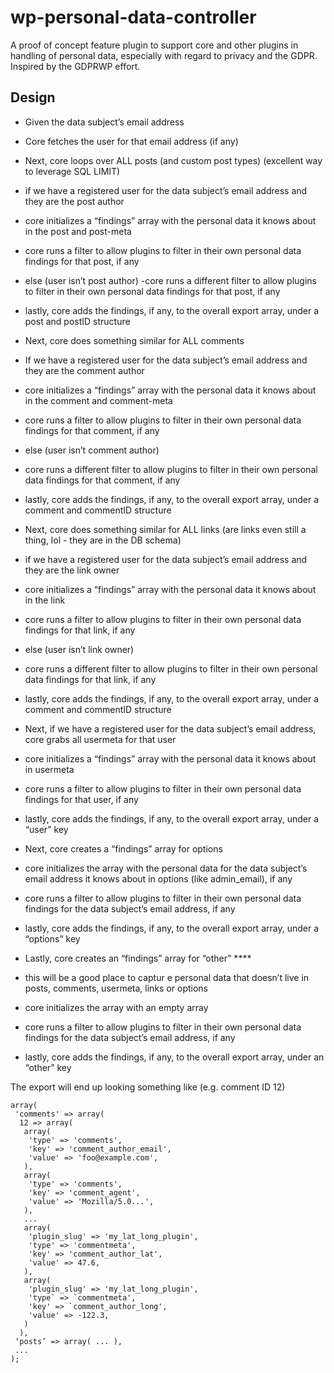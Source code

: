 # wp-personal-data-controller
A proof of concept feature plugin to support core and other plugins in handling of personal data, especially with regard to privacy and the GDPR. Inspired by the GDPRWP effort.

## Design

- Given the data subject’s email address
- Core fetches the user for that email address (if any)
- Next, core loops over ALL posts (and custom post types) (excellent way to leverage SQL LIMIT)
 - if we have a registered user for the data subject’s email address and they are the post author
  - core initializes a “findings” array with the personal data it knows about in the post and post-meta
  - core runs a filter to allow plugins to filter in their own personal data findings for that post, if any
 - else (user isn’t post author)
  -core runs a different filter to allow plugins to filter in their own personal data findings for that post, if any
 - lastly, core adds the findings, if any, to the overall export array, under a post and postID structure

- Next, core does something similar for ALL comments
 - If we have a registered user for the data subject’s email address and they are the comment author
  - core initializes a “findings” array with the personal data it knows about in the comment and comment-meta
  - core runs a filter to allow plugins to filter in their own personal data findings for that comment, if any
 - else (user isn’t comment author)
  - core runs a different filter to allow plugins to filter in their own personal data findings for that comment, if any
 - lastly, core adds the findings, if any, to the overall export array, under a comment and commentID structure

- Next, core does something similar for ALL links (are links even still a thing, lol - they are in the DB schema)
 - if we have a registered user for the data subject’s email address and they are the link owner
  - core initializes a “findings” array with the personal data it knows about in the link
  - core runs a filter to allow plugins to filter in their own personal data findings for that link, if any
 - else (user isn’t link owner)
  - core runs a different filter to allow plugins to filter in their own personal data findings for that link, if any
 - lastly, core adds the findings, if any, to the overall export array, under a comment and commentID structure

- Next, if we have a registered user for the data subject’s email address, core grabs all usermeta for that user
 - core initializes a “findings” array with the personal data it knows about in usermeta
 - core runs a filter to allow plugins to filter in their own personal data findings for that user, if any
 - lastly, core adds the findings, if any, to the overall export array, under a “user” key

- Next, core creates a “findings” array for options
 - core initializes the array with the personal data for the data subject’s email address it knows about in options (like admin_email), if any
 - core runs a filter to allow plugins to filter in their own personal data findings for the data subject’s email address, if any
 - lastly, core adds the findings, if any, to the overall export array, under a “options” key

- Lastly, core creates an “findings” array for “other” ****
 - this will be a good place to captur e personal data that doesn’t live in posts, comments, usermeta, links or options
 - core initializes the array with an empty array
 - core runs a filter to allow plugins to filter in their own personal data findings for the data subject’s email address, if any
 - lastly, core adds the findings, if any, to the overall export array, under an “other” key

The export will end up looking something like (e.g. comment ID 12)

```
array(
 'comments' => array(
  12 => array(
   array(
    'type' => 'comments',
    'key' => 'comment_author_email',
    'value' => 'foo@example.com',
   ),
   array(
    'type' => 'comments',
    'key' => 'comment_agent',
    'value' => 'Mozilla/5.0...',
   ),
   ...
   array(
    'plugin_slug' => 'my_lat_long_plugin',
    'type' => 'commentmeta',
    'key' => 'comment_author_lat',
    'value' => 47.6,
   ),
   array(
    'plugin_slug' => 'my_lat_long_plugin',
    'type` => `commentmeta',
    'key' => `comment_author_long',
    'value' => -122.3,
   )
  ),
 ‘posts’ => array( ... ),
 ...
);
```
